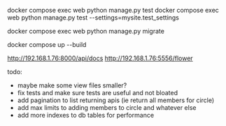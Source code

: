 docker compose exec web python manage.py test
docker compose exec web python manage.py test --settings=mysite.test_settings

docker compose exec web python manage.py migrate

docker compose up --build


http://192.168.1.76:8000/api/docs
http://192.168.1.76:5556/flower

todo:
- maybe make some view files smaller?
- fix tests and make sure tests are useful and not bloated
- add pagination to list returning apis (ie return all members for circle)
- add max limits to adding members to circle and whatever else
- add more indexes to db tables for performance